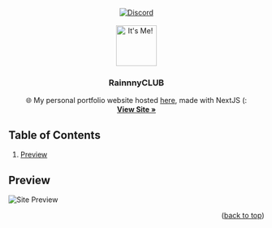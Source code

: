 <a id="readme-top"></a>

<!-- Shields -->
<div align="center">
    <a href="https://discord.rainnny.club">
        <img src="https://img.shields.io/discord/827863713855176755?style=flat&colorA=000000&colorB=000000&label=discord&logo=discord&logoColor=FFFFFF" alt="Discord">
    </a>
</div>

<!-- Greeting -->
<br />
<div align="center">
    <a href="https://rainnny.club">
        <img src="https://cdn.rainnny.club/me.png" alt="It's Me!" width="80" height="80">
    </a>

  <h3 align="center">RainnnyCLUB</h3>
  <p align="center">
      🌐 My personal portfolio website hosted <a href="https://rainnny.club">here</a>, made with NextJS (:
      <br />
      <a href="https://rainnny.club"><strong>View Site »</strong></a>
      <br />
  </p>
</div>

<!-- Table of Contents -->

## Table of Contents
1. [Preview](#preview)

<!-- Preview -->
## Preview
![Site Preview](https://cdn.rainnny.club/Boj5NSme.gif)

<p align="right">(<a href="#readme-top">back to top</a>)</p>